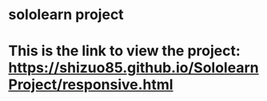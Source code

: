 # sololearn project
# This is the link to view the project: https://shizuo85.github.io/SololearnProject/responsive.html
